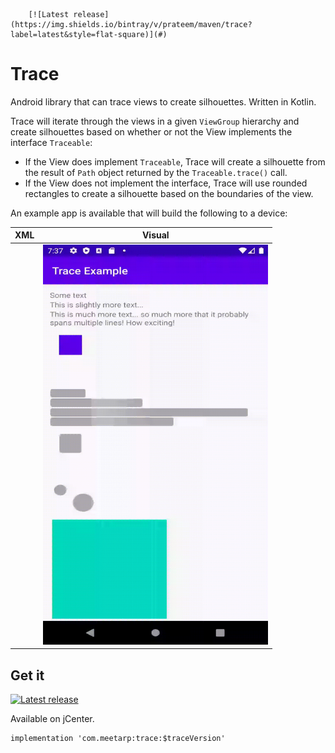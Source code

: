         [![Latest release](https://img.shields.io/bintray/v/prateem/maven/trace?label=latest&style=flat-square)](#)

# Trace
Android library that can trace views to create silhouettes. Written in Kotlin.

Trace will iterate through the views in a given `ViewGroup` hierarchy and create
silhouettes based on whether or not the View implements the interface `Traceable`:

* If the View does implement `Traceable`, Trace will create a silhouette
from the result of `Path` object returned by the `Traceable.trace()` call.
* If the View does not implement the interface, Trace will use rounded
rectangles to create a silhouette based on the boundaries of the view.

An example app is available that will build the following to a device:


<table>
<thead><tr><th>XML</th><th>Visual</th></tr></thead>
<tbody>
<tr>
<td>
<pre lang="xml">
<ViewGroup id="traceTarget">
  <TextView lines="1" />
  <TextView lines="1" />
  <TextView lines="2" />
  <Square size="40dp" color="primary" />
  <TraceableView actualSize="0" traceableOutput="doubleBubble" />
</ViewGroup>
<ViewGroup id="traceContainer" />
<Square size="200dp" color="accent" />
</pre>
</td>
<td><img src="https://raw.githubusercontent.com/prateem/Trace/master/trace.gif" width="360" height="640"></td>
</tr>
</tbody>
</table>


## Get it
[![Latest release](https://img.shields.io/bintray/v/prateem/maven/trace?label=latest&style=flat-square)](#)

Available on jCenter.

```
implementation 'com.meetarp:trace:$traceVersion'
```
